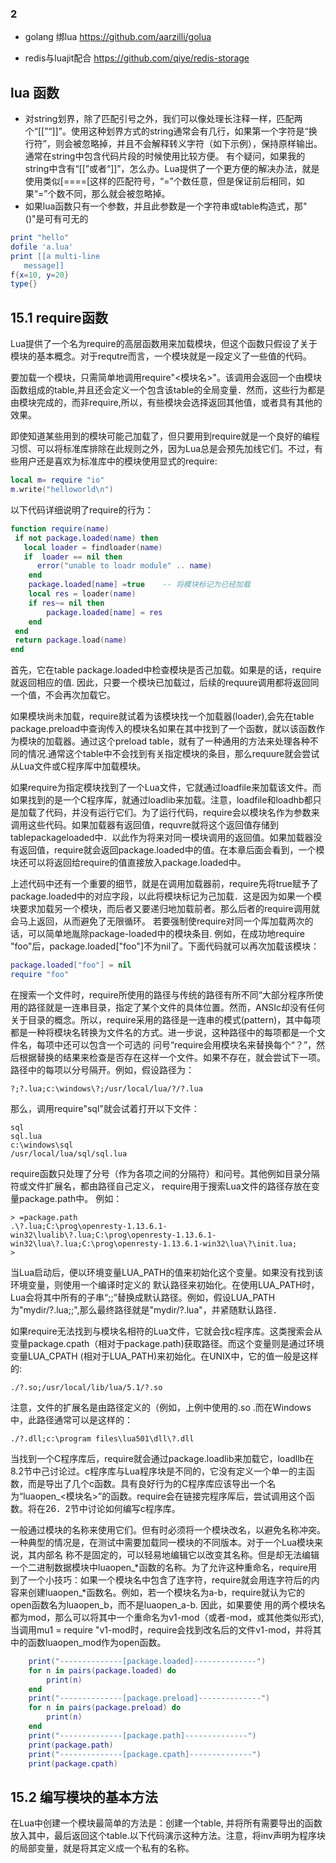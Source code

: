 

### 2
- golang 绑lua  https://github.com/aarzilli/golua

- redis与luajit配合 https://github.com/qiye/redis-storage

## lua 函数
- 对string划界，除了匹配引号之外，我们可以像处理长注释一样，匹配两个“[[”“]]”。使用这种划界方式的string通常会有几行，如果第一个字符是“换行符”，则会被忽略掉，并且不会解释转义字符（如下示例），保持原样输出。通常在string中包含代码片段的时候使用比较方便。  有个疑问，如果我的string中含有“[[”或者“]]”，怎么办。Lua提供了一个更方便的解决办法，就是使用类似[====[这样的匹配符号，“=”个数任意，但是保证前后相同，如果“=”个数不同，那么就会被忽略掉。
- 如果lua函数只有一个参数，并且此参数是一个字符串或table构造式，那"()"是可有可无的
```lua
print "hello"
dofile 'a.lua'
print [[a multi-line 
   message]]
f{x=10, y=20}   
type{}
```



## 15.1 require函数
Lua提供了一个名为require的高层函数用来加载模块，但这个函数只假设了关于模块的基本概念。对于requtre而言，一个模块就是一段定义了一些值的代码。

要加载一个模块，只需简单地调用require"<模块名>"。该调用会返回一个由模块函数组成的table,并且还会定义一个包含该table的全局变量．然而，这些行为都是由模块完成的，而非require,所以，有些模块会选择返回其他值，或者具有其他的效果。

即使知道某些用到的模块可能己加载了，但只要用到require就是一个良好的编程习惯、可以将标准库排除在此规则之外，因为Lua总是会预先加线它们。不过，有些用户还是喜欢为标准库中的模块使用显式的require:
```lua
local m= require "io"
m.write("helloworld\n")
```

以下代码详细说明了require的行为：
```lua
function require(name)
 if not package.loaded(name) then
   local loader = findloader(name)
   if  loader == nil then
      error("unable to loadr module" .. name)
    end
    package.loaded[name] =true    -- 将模块标记为已经加载
    local res = loader(name)
    if res~= nil then
        package.loaded[name] = res
    end
 end
 return package.load(name)
end
```

首先，它在table package.loaded中检查模块是否己加载。如果是的话，require就返回相应的值. 因此，只要一个模块已加载过，后续的requure调用都将返回同一个值，不会再次加载它。

如果模块尚未加载，require就试着为该模块找一个加载器(loader),会先在table package.preload中查询传入的模块名如果在其中找到了一个函数，就以该函数作为模块的加载器。通过这个preload table，就有了一种通用的方法来处理各种不同的情况.通常这个table中不会找到有关指定模块的条目，那么requure就会尝试从Lua文件或C程序厍中加载模块。

如果require为指定模块找到了一个Lua文件，它就通过loadfile来加载该文件。而如果找到的是一个C程序厍，就通过loadlib来加载。注意，loadfile和loadhb都只是加载了代码，并没有运行它们。为了运行代码，require会以模块名作为参数来调用这些代码。如果加载器有返回值，requvre就将这个返回值存储到tablepackageloaded中．以此作为将来对同一模块调用的返回值。如果加载器没有返回值，require就会返回package.loaded中的值。在本章后面会看到，一个模块还可以将返回给require的值直接放入package.loaded中。

上述代码中还有一个重要的细节，就是在调用加载器前，require先将true赋予了package.loaded中的对应字段，以此将模块标记为己加载．这是因为如果一个模块要求加载另一个模块，而后者又要递归地加载前者。那么后者的require调用就会马上返回，从而避免了无限循环。
若要强制使require对同一个厍加载两次的话，可以简单地胤除package-loaded中的模块条目. 例如，在成功地require "foo"后，package.loaded["foo"]不为nil了。下面代码就可以再次加载该模块：
```lua
package.loaded["foo"] = nil
require "foo"
```
在搜索一个文件时，require所使用的路径与传统的路径有所不同“大部分程序所使用的路径就是一连串目录，指定了某个文件的具体位置。然而，ANSIc却没有任何关于目录的概念。所以，require采用的路径是一连串的模式(pattern)，其中每项都是一种将模块名转换为文件名的方式。进一步说，这种路径中的每项都是一个文件名，每项中还可以包含一个可选的
问号“require会用模块名来替换每个“？”，然后根据替换的结果来检查是否存在这样一个文件。如果不存在，就会尝试下一项。路径中的每项以分号隔开。例如，假设路径为：
```
?;?.lua;c:\windows\?;/usr/local/lua/?/?.lua
```

那么，调用require"sql"就会试着打开以下文件：
```
sql
sql.lua
c:\windows\sql
/usr/local/lua/sql/sql.lua
```
require函数只处理了分号（作为各项之间的分隔符）和问号。其他例如目录分隔符或文件扩展名，都由路径自己定义，
require用于搜索Lua文件的路径存放在变量package.path中。 例如：
```
> =package.path
.\?.lua;C:\prog\openresty-1.13.6.1-win32\lualib\?.lua;C:\prog\openresty-1.13.6.1-win32\lua\?.lua;C:\prog\openresty-1.13.6.1-win32\lua\?\init.lua;
>
```

当Lua启动后，便以环境变量LUA_PATH的值来初始化这个变量。如果没有找到该环境变量，则使用一个编译时定义的
默认路径来初始化。在使用LUA_PATH时，Lua会将其中所有的子串“;;”替换成默认路径。例如，假设LUA_PATH为"mydir/?.lua;;",那么最终路径就是"mydir/?.lua"，并紧随默认路径．

如果require无法找到与模块名相符的Lua文件，它就会找c程序库。这类搜索会从变量package.cpath（相对于package.path)获取路径。而这个变量则是通过环境变量LUA_CPATH (相对于LUA_PATH)来初始化。在UNIX中，它的值一般是这样的:
```
./?.so;/usr/local/lib/lua/5.1/?.so
```

注意，文件的扩展名是由路径定义的（例如，上例中使用的.so .而在Windows中，此路径通常可以是这样的：
```
./?.dll;c:\program files\lua501\dll\?.dll
```

当找到一个C程序库后，require就会通过package.loadlib来加载它，loadllb在8.2节中己讨论过。c程序库与Lua程序块是不同的，它没有定义一个单一的主函数，而是导出了几个c函数。具有良好行为的C程序库应该导出一个名为“luaopen_<模块名>”的函数。require会在链接完程序厍后，尝试调用这个函数。将在26．2节中讨论如何编写c程序库。

一般通过模块的名称来使用它们。但有时必须将一个模块改名，以避免名称冲突。一种典型的情况是，在测试中需要加载同一模块的不同版本。对于一个Lua模块来说，其内部名
称不是固定的，可以轻易地编辑它以改变其名称。但是却无法编辑一个二进制数据模块中luaopen_*函数的名称。为了允许这种重命名，require用到了一个小技巧：如果一个模块名中包含了连字符，require就会用连字符后的内容来创建luaopen_*函数名。例如，若一个模块名为a-b，require就认为它的open函数名为luaopen_b，而不是luaopen_a-b. 因此，如果要使
用的两个模块名都为mod，那么可以将其中一个重命名为v1-mod（或者-mod，或其他类似形式),当调用mu1 = require "v1-mod时，require会找到改名后的文件v1-mod，并将其中的函数luaopen_mod作为open函数。

```lua
    print("--------------[package.loaded]--------------")  
    for n in pairs(package.loaded) do  
        print(n)  
    end        
    print("--------------[package.preload]--------------")  
    for n in pairs(package.preload) do  
        print(n)  
    end  
    print("--------------[package.path]--------------")  
    print(package.path)  
    print("--------------[package.cpath]--------------")  
    print(package.cpath)  
```

## 15.2 编写模块的基本方法
在Lua中创建一个模块最简单的方法是：创建一个table, 并将所有需要导出的函数放入其中，最后返回这个table.以下代码演示这种方法。注意，将inv声明为程序块的局部变量，就是将其定义成一个私有的名称。

